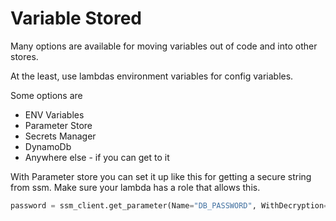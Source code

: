 # Variable Stored

Many options are available for moving variables out of code and into other stores.

At the least, use lambdas environment variables for config variables.

Some options are

- ENV Variables
- Parameter Store
- Secrets Manager
- DynamoDb
- Anywhere else - if you can get to it

With Parameter store you can set it up like this for getting a secure string from ssm.
Make sure your lambda has a role that allows this.

```python
password = ssm_client.get_parameter(Name="DB_PASSWORD", WithDecryption=True)
```
